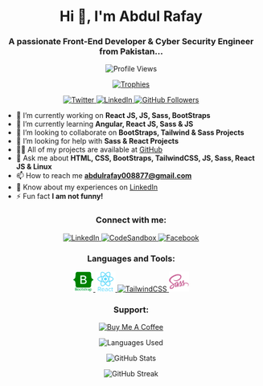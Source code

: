 <h1 align="center">Hi 👋, I'm Abdul Rafay</h1>
<h3 align="center">A passionate Front-End Developer & Cyber Security Engineer from Pakistan...</h3>

<p align="center">
  <img src="https://komarev.com/ghpvc/?username=dsnake0&label=Profile%20views&color=0e75b6&style=flat" alt="Profile Views" />
</p>

<!-- Trophy Section -->
<p align="center">
  <a href="https://github.com/ryo-ma/github-profile-trophy">
    <img src="https://github-profile-trophy.vercel.app/?username=dsnake0&theme=dracula&row=1&margin-w=15" alt="Trophies" />
  </a>
</p>

<!-- Social Section -->
<p align="center">
  <a href="https://twitter.com/" target="_blank">
    <img src="https://img.shields.io/twitter/follow/?logo=twitter&style=for-the-badge" alt="Twitter" />
  </a>
  <a href="https://linkedin.com/in/abdul-rafay-60b8b432b" target="_blank">
    <img src="https://img.shields.io/badge/LinkedIn-Abdul%20Rafay-blue?style=for-the-badge&logo=linkedin" alt="LinkedIn" />
  </a>
  <a href="https://github.com/dsnake0" target="_blank">
    <img src="https://img.shields.io/github/followers/dsnake0?style=for-the-badge&logo=github" alt="GitHub Followers" />
  </a>
</p>

<!-- About Me Section -->
- 🔭 I’m currently working on **React JS, JS, Sass, BootStraps**  
- 🌱 I’m currently learning **Angular, React JS, Sass & JS**  
- 👯 I’m looking to collaborate on **BootStraps, Tailwind & Sass Projects**  
- 🤝 I’m looking for help with **Sass & React Projects**  
- 👨‍💻 All of my projects are available at [GitHub](https://github.com/DSnake0)  
- 💬 Ask me about **HTML, CSS, BootStraps, TailwindCSS, JS, Sass, React JS & Linux**  
- 📫 How to reach me **abdulrafay008877@gmail.com**  
- 📄 Know about my experiences on [LinkedIn](https://www.linkedin.com/in/abdul-rafay-60b8b432b/)  
- ⚡ Fun fact **I am not funny!**

<!-- Connect Section -->
<h3 align="center">Connect with me:</h3>
<p align="center">
  <a href="https://linkedin.com/in/abdul-rafay-60b8b432b" target="_blank">
    <img src="https://raw.githubusercontent.com/rahuldkjain/github-profile-readme-generator/master/src/images/icons/Social/linked-in-alt.svg" alt="LinkedIn" height="30" width="40" />
  </a>
  <a href="https://codesandbox.com/dsnake0" target="_blank">
    <img src="https://raw.githubusercontent.com/rahuldkjain/github-profile-readme-generator/master/src/images/icons/Social/codesandbox.svg" alt="CodeSandbox" height="30" width="40" />
  </a>
  <a href="https://fb.com/abdulrafay" target="_blank">
    <img src="https://raw.githubusercontent.com/rahuldkjain/github-profile-readme-generator/master/src/images/icons/Social/facebook.svg" alt="Facebook" height="30" width="40" />
  </a>
</p>

<!-- Languages and Tools Section -->
<h3 align="center">Languages and Tools:</h3>
<p align="center">
  <a href="https://getbootstrap.com" target="_blank">
    <img src="https://raw.githubusercontent.com/devicons/devicon/master/icons/bootstrap/bootstrap-plain-wordmark.svg" alt="Bootstrap" width="40" height="40" style="filter: hue-rotate(230deg);" />
  </a>
  <a href="https://reactjs.org/" target="_blank">
    <img src="https://raw.githubusercontent.com/devicons/devicon/master/icons/react/react-original-wordmark.svg" alt="React" width="40" height="40" />
  </a>
  <a href="https://tailwindcss.com/" target="_blank">
    <img src="https://www.vectorlogo.zone/logos/tailwindcss/tailwindcss-icon.svg" alt="TailwindCSS" width="40" height="40" />
  </a>
  <a href="https://sass-lang.com" target="_blank">
    <img src="https://raw.githubusercontent.com/devicons/devicon/master/icons/sass/sass-original.svg" alt="Sass" width="40" height="40" />
  </a>
  <!-- Add more icons here -->
</p>

<!-- Support Section -->
<h3 align="center">Support:</h3>
<p align="center">
  <a href="https://www.buymeacoffee.com/Dsnake0">
    <img src="https://cdn.buymeacoffee.com/buttons/v2/default-yellow.png" height="50" width="210" alt="Buy Me A Coffee" />
  </a>
</p>

<!-- Stats Section -->
<p align="center">
  <img src="https://github-profile-summary-cards.vercel.app/api/cards/repos-per-language?username=dsnake0&theme=vue" alt="Languages Used" />
</p>

<p align="center">
  <img src="https://github-readme-stats.vercel.app/api?username=dsnake0&show_icons=true&locale=en&theme=radical" alt="GitHub Stats" />
</p>

<p align="center">
  <img src="https://github-readme-streak-stats.herokuapp.com/?user=dsnake0&theme=radical" alt="GitHub Streak" />
</p>

